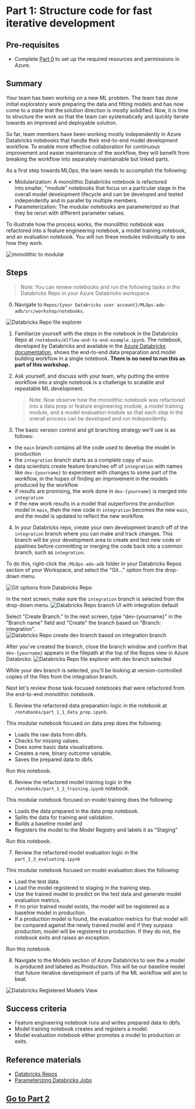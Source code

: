 
# Part 1: Structure code for fast iterative development
## Pre-requisites
- Complete [Part 0](part_0.md) to set up the required resources and permissions in Azure. 


## Summary 
Your team has been working on a new ML problem. The team has done initial exploratory work preparing the data and fitting models and has now come to a state that the solution direction is mostly solidified. Now, it is time to structure the work so that the team can systematically and quickly iterate towards an improved and deployable solution.   

So far, team members have been working mostly independently in Azure Databricks notebooks that handle their end-to-end model development workflow. To enable more effective collaboration for continuous improvement and easier maintenance of the workflow, they will benefit from breaking the workflow into separately maintainable but linked parts.

As a first step towards MLOps, the team needs to accomplish the following:  

- Modularization: A monolithic Databricks notebook is refactored into smaller, "module" notebooks that focus on a particular stage in the overall model development lifecycle and can be developed and tested independently and in parallel by multiple members.
- Parameterization: The modular notebooks are parameterized so that they be rerun with different parameter values.

To illustrate how the process works, the monolithic notebook was refactored into a feature engineering notebook, a model training notebook, and an evaluation notebook. You will run these modules individually to see how they work.

 ![monolithic to modular](./images/monolithic_modular.png)

## Steps

> Note: You can review notebooks and run the following tasks in the Databricks Repo in your Azure Databricks workspace. 

0. Navigate to `Repos/{your Databricks user account}/MLOps-ado-adb/src/workshop/notebooks`.

![Databricks Repo file explorer](part_1_db_repo_file_explorer.png)


1. Familiarize yourself with the steps in the
  notebook in the Databricks Repo at `/notebooks/mlflow-end-to-end-example.ipynb`. The notebook, developed by Databricks and available in the [Azure Databricks documentation](https://learn.microsoft.com/en-us/azure/databricks/mlflow/end-to-end-example), shows the end-to-end data preparation and model building workflow in a single notebook. **There is no need to run this as part of this workshop.**
   
2. Ask yourself, and discuss with your team, why putting the entire workflow into a single notebook is a challenge to scalable and repeatable ML development.
    > Note: Now observe how the monolithic notebook was refactored into a data prep or feature engineering module, a model training module, and a model evaluation module so that each step in the overall process can be developed and run independently.

3. The basic version control and git branching strategy we'll use is as follows:
- the `main` branch contains all the code used to develop the model in production 
- the `integration` branch starts as a complete copy of `main`
- data scientists create feature branches off of `integration` with names like `dev-{yourname}` to experiment with changes to some part of the workflow, in the hopes of finding an improvement in the models produced by the workflow
- if results are promising, the work done in `dev-{yourname}` is merged into `integration`
- if the new work results in a model that outperforms the production model in `main`, then the new code in `integration` becomes the new `main`, and the model is updated to reflect the new workflow.

4. In your Databricks repo, create your own development branch off of the `integration` branch where you can make and track changes. This branch will be your development area to create and test new code or pipelines before committing or merging the code back into a common branch, such as `integration`.

To do this, right-click the `/MLOps-ado-adb` folder in your Databricks Repos section of your Workspace, and select the "Git..." option from the drop-down menu.

![Git options from Databricks Repo](part_1_git_options_from_adb_repo.png)

In the next screen, make sure the `integration` branch is selected from the drop-down menu.
![Databricks Repo branch UI with integration default](part_1_branch_ui_integration.png)

Select "Create Branch." In the next screen, type "dev-{yourname}" in the "Branch name" field and "Create" the branch based on "Branch: integration".
![Databricks Repo create dev branch based on integration branch](part_1_adb_create_branch.png)

After you've created the branch, close the branch window and confirm that `dev-{yourname}` appears in the filepath at the top of the Repos view in Azure Databrcks:
![Databricks Repo file explorer with dev branch selected](image-8.png)

While your dev branch is selected, you'll be looking at version-controlled copies of the files from the integration branch. 

Next let's review those task-focused notebooks that were refactored from the end-to-end monolithic notebook.

5. Review the refactored data preparation logic in the notebook at `/notebooks/part_1_1_data_prep.ipynb`.

This modular notebook focused on data prep does the following:

- Loads the raw data from dbfs.
- Checks for missing values.
- Does some basic data visualizations.
- Creates a new, binary outcome variable.
- Saves the prepared data to dbfs.

Run this notebook.

6. Review the refactored model training logic in the `/notebooks/part_1_2_training.ipynb` notebook. 

This modular notebook focused on model training does the following:

- Loads the data prepared in the data prep notebook.
- Splits the data for training and validation.
- Builds a baseline model and 
- Registers the model to the Model Registry and labels it as "Staging"

Run this notebook.

7. Review the refactored model evaluation logic in the `part_1_3_evaluating.ipynb`

This modular notebook focused on model evaluation does the following:

- Load the test data.
- Load the model registered to staging in the training step.
- Use the trained model to predict on the test data and generate model evaluation metrics.
- If no prior trained model exists, the model will be registered as a baseline model in production.
- If a production model is found, the evaluation metrics for that model will be compared against the newly trained model and if they surpass production, model will be registered to production. If they do not, the notebook exits and raises an exception.

Run this notebook.

8. Navigate to the Models section of Azure Databricks to see the a model is produced and labeled as Production. This will be our baseline model that future iterative development of parts of the ML workflow will aim to beat.

![Databricks Registered Models View](part_1_model_registry.png)

## Success criteria
- Feature engineering notebook runs and writes prepared data to dbfs.
- Model training notebook creates and registers a model.
- Model evaluation notebook either promotes a model to production or exits.


## Reference materials
- [Databricks Repos]()
- [Parameterizing Databricks Jobs]()

## [Go to Part 2](part_2.md)


